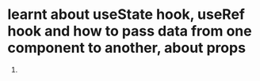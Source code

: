 # learnt about useState hook, useRef hook and how to pass data from one component to another, about props

1.
